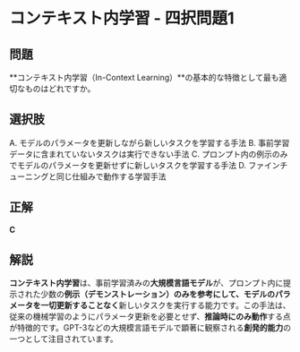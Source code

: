 # コンテキスト内学習 - 四択問題1

## 問題
**コンテキスト内学習（In-Context Learning）**の基本的な特徴として最も適切なものはどれですか。

## 選択肢
A. モデルのパラメータを更新しながら新しいタスクを学習する手法
B. 事前学習データに含まれていないタスクは実行できない手法
C. プロンプト内の例示のみでモデルのパラメータを更新せずに新しいタスクを学習する手法
D. ファインチューニングと同じ仕組みで動作する学習手法

## 正解
**C**

## 解説
**コンテキスト内学習**は、事前学習済みの**大規模言語モデル**が、プロンプト内に提示された少数の**例示（デモンストレーション）**のみを参考にして、モデルの**パラメータを一切更新することなく**新しいタスクを実行する能力です。この手法は、従来の機械学習のようにパラメータ更新を必要とせず、**推論時にのみ動作**する点が特徴的です。GPT-3などの大規模言語モデルで顕著に観察される**創発的能力**の一つとして注目されています。 